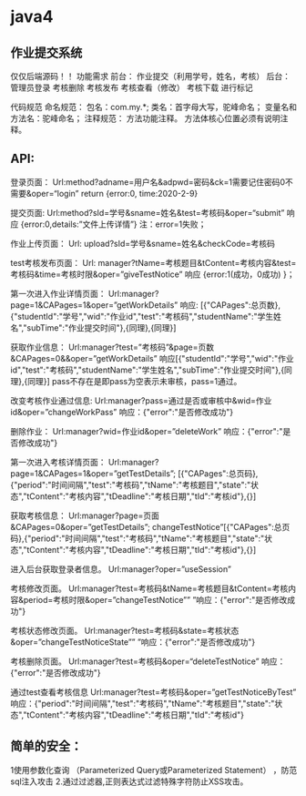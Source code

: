 # java4

## 作业提交系统
仅仅后端源码！！
	功能需求
前台：
作业提交（利用学号，姓名，考核）
后台：
	管理员登录
			考核删除
			考核发布
			考核查看（修改）
			考核下载
			进行标记

代码规范
			命名规范：
				包名：com.my.*;
				类名：首字母大写，驼峰命名；
				变量名和方法名：驼峰命名；
			注释规范：
方法功能注释。
方法体核心位置必须有说明注释。


## API:
登录页面：
Url:method?adname=用户名&adpwd=密码&ck=1需要记住密码0不需要&oper=“login”
return {error:0, time:2020-2-9}

提交页面:
Url:method?sId=学号&sname=姓名&test=考核码&oper=“submit” 
响应  {error:0,details:”文件上传详情”} 
注：error=1失败；

作业上传页面：
Url: upload?sId=学号&sname=姓名&checkCode=考核码

test考核发布页面：
Url: manager?tName=考核题目&tContent=考核内容&test=考核码&time=考核时限&oper=”giveTestNotice”
响应 {error:1(成功，0成功) }；

第一次进入作业详情页面：
Url:manager?page=1&CAPages=1&oper=”getWorkDetails”
响应: 
[{"CAPages":总页数},{"studentId":"学号","wid":"作业id","test":"考核码","studentName":"学生姓名","subTime":"作业提交时间"},{同理},{同理}]

获取作业信息：
Url:manager?test=”考核码”&page=页数&CAPages=0&&oper=”getWorkDetails”
响应[{"studentId":"学号","wid":"作业id","test":"考核码","studentName":"学生姓名","subTime":"作业提交时间"},{同理},{同理}]
pass不存在是即pass为空表示未审核，pass=1通过。

改变考核作业通过信息:
Url:manager?pass=通过是否或审核中&wid=作业id&oper=”changeWorkPass”
响应：{"error":"是否修改成功"}

删除作业：
Url:manager?wid=作业id&oper=”deleteWork”
响应：{"error":"是否修改成功"}

第一次进入考核详情页面：
Url:manager?page=1&CAPages=1&oper=”getTestDetails”;
[{"CAPages":总页码},{"period":"时间间隔","test":"考核码","tName":"考核题目","state":"状态","tContent":"考核内容","tDeadline":"考核日期","tId":"考核id"},{}]

获取考核信息：
Url:manager?page=页面&CAPages=0&oper=”getTestDetails”;
changeTestNotice”[{"CAPages":总页码},{"period":"时间间隔","test":"考核码","tName":"考核题目","state":"状态","tContent":"考核内容","tDeadline":"考核日期","tId":"考核id"},{}]

进入后台获取登录者信息。
Url:manager?oper=”useSession”


考核修改页面。
Url:manager?test=考核码&tName=考核题目&tContent=考核内容&period=考核时限&oper=”changeTestNotice””
”响应：{"error":"是否修改成功"}

考核状态修改页面。
Url:manager?test=考核码&state=考核状态&oper=”changeTestNoticeState””
”响应：{"error":"是否修改成功"}


考核删除页面。
Url:manager?test=考核码&oper=“deleteTestNotice”
响应：{"error":"是否修改成功"}

通过test查看考核信息
Url:manager?test=考核码&oper=”getTestNoticeByTest”
响应：{"period":"时间间隔","test":"考核码","tName":"考核题目","state":"状态","tContent":"考核内容","tDeadline":"考核日期","tId":"考核id"}

## 简单的安全：
1使用参数化查询 （Parameterized Query或Parameterized Statement）
，防范sql注入攻击
2.通过过滤器,正则表达式过滤特殊字符防止XSS攻击。
